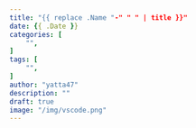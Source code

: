 ```yaml
---
title: "{{ replace .Name "-" " " | title }}"
date: {{ .Date }}
categories: [
    "",
]
tags: [
    "",
]
author: "yatta47"
description: ""
draft: true
image: "/img/vscode.png"
---
```


